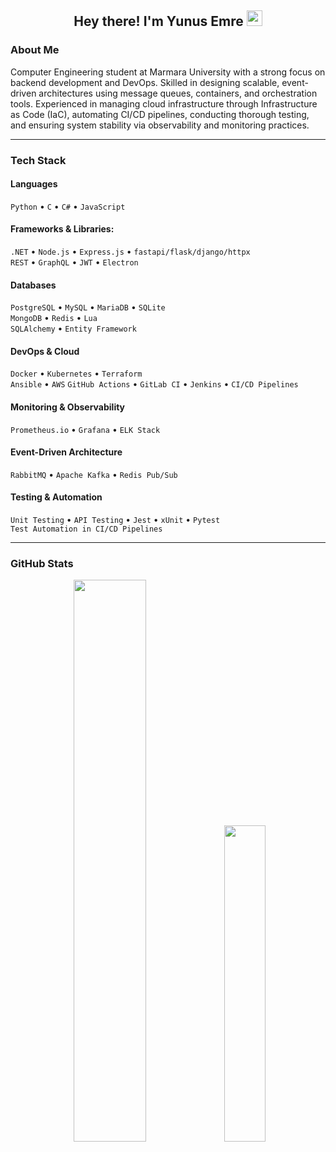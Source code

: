 <h2 align="center">Hey there! I'm Yunus Emre <img src="https://github.com/yunustechin/yunustechin/blob/master/Hi.gif" width="25"></h2>

### About Me

Computer Engineering student at Marmara University with a strong focus on backend development and DevOps. Skilled in designing scalable, event-driven architectures using message queues, containers, and orchestration tools. Experienced in managing cloud infrastructure through Infrastructure as Code (IaC), automating CI/CD pipelines, conducting thorough testing, and ensuring system stability via observability and monitoring practices. 

---

### Tech Stack

#### Languages
`Python` • `C` • `C#` • `JavaScript`

#### Frameworks & Libraries:
`.NET` • `Node.js` • `Express.js` • `fastapi/flask/django/httpx`  
`REST` • `GraphQL` • `JWT` • `Electron`

#### Databases
`PostgreSQL` • `MySQL` • `MariaDB` • `SQLite`  
`MongoDB` • `Redis`  • `Lua`  
`SQLAlchemy` • `Entity Framework`

#### DevOps & Cloud
`Docker` • `Kubernetes` • `Terraform`  
`Ansible` • `AWS` 
`GitHub Actions` • `GitLab CI` • `Jenkins` • `CI/CD Pipelines`

#### Monitoring & Observability
`Prometheus.io` • `Grafana` • `ELK Stack`

#### Event-Driven Architecture
`RabbitMQ` • `Apache Kafka` • `Redis Pub/Sub` 

#### Testing & Automation
`Unit Testing` • `API Testing` • `Jest` • `xUnit` • `Pytest`  
`Test Automation in CI/CD Pipelines`

---

### GitHub Stats

<p align="center">
  <img src="https://github-readme-stats.vercel.app/api?username=yunustechin&show_icons=true&theme=dark&count_private=true&hide_border=true" width="48%"/>
  <img src="https://github-readme-stats.vercel.app/api/top-langs/?username=yunustechin&layout=compact&theme=dark&hide_border=true" width="36%"/>
</p>
